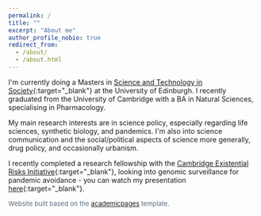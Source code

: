 ```yaml
---
permalink: /
title: ""
excerpt: "About me"
author_profile_nobio: true
redirect_from: 
  - /about/
  - /about.html
---
```


I'm currently doing a Masters in [Science and Technology in Society](https://www.sps.ed.ac.uk/study/postgraduate-taught-programmes/science-and-technology-society){:target="_blank"} at the University of Edinburgh. I recently graduated from the University of Cambridge with a BA in Natural Sciences, specialising in Pharmacology.

My main research interests are in science policy, especially regarding life sciences, synthetic biology, and pandemics. I'm also into science communication and the social/political aspects of science more generally, drug policy, and occasionally urbanism.

I recently completed a research fellowship with the [Cambridge Existential Risks Initiative](https://camxrisk.org/){:target="_blank"}, looking into genomic surveillance for pandemic avoidance - you can watch my presentation [here](https://youtu.be/vacMPy5N_2k){:target="_blank"}.


<font size="2" color="5D6C7C"> Website built based on the <a href="https://academicpages.github.io" target="_blank" rel="noopener noreferrer">academicpages</a> template. </font>
